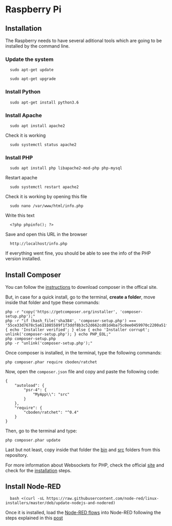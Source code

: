 # Raspberry Pi 

## Installation

The Raspberry needs to have several aditional tools which are going to be installed by the command line.

### Update the system

      sudo apt-get update

      sudo apt-get upgrade

### Install Python

      sudo apt-get install python3.6

### Install Apache

      sudo apt install apache2
    
Check it is working

      sudo systemctl status apache2

### Install PHP

      sudo apt install php libapache2-mod-php php-mysql

Restart apache

      sudo systemctl restart apache2

Check it is working by opening this file

      sudo nano /var/www/html/info.php

Write this text

      <?php phpinfo(); ?>

Save and open this URL in the browser

      http://localhost/info.php

If everything went fine, you should be able to see the info of the PHP version installed.

## Install Composer

You can follow the [instructions](https://getcomposer.org/download/) to download composer in the offical site.

But, in case for a quick install, go to the terminal, **create a folder**, move inside that folder and type these commands:
```
php -r "copy('https://getcomposer.org/installer', 'composer-setup.php');"
php -r "if (hash_file('sha384', 'composer-setup.php') === '55ce33d7678c5a611085589f1f3ddf8b3c52d662cd01d4ba75c0ee0459970c2200a51f492d557530c71c15d8dba01eae') { echo 'Installer verified'; } else { echo 'Installer corrupt'; unlink('composer-setup.php'); } echo PHP_EOL;"
php composer-setup.php
php -r "unlink('composer-setup.php');"
```

Once composer is installed, in the terminal, type the following commands:
```
php composer.phar require cboden/ratchet
```

Now, open the ```composer.json``` file and copy and paste the following code:
```
{
    "autoload": {
        "psr-4": {
            "MyApp\\": "src"
        }
    },
    "require": {
        "cboden/ratchet": "^0.4"
    }
}
```

Then, go to the terminal and type:
```
php composer.phar update
```

Last but not least, copy inside that folder the [bin](./Composer%20(Server)/bin) and [src](./Composer%20(Server)/src) folders from this repository.

For more information about Websockets for PHP, check the official [site](http://socketo.me/) and check for the [installation](http://socketo.me/docs/install) steps.

## Install Node-RED

      bash <(curl -sL https://raw.githubusercontent.com/node-red/linux-installers/master/deb/update-nodejs-and-nodered)

Once it is installed, load the [Node-RED flows](./noderedflows) into Node-RED following the steps explained in this [post](https://nodered.org/docs/user-guide/editor/workspace/import-export)